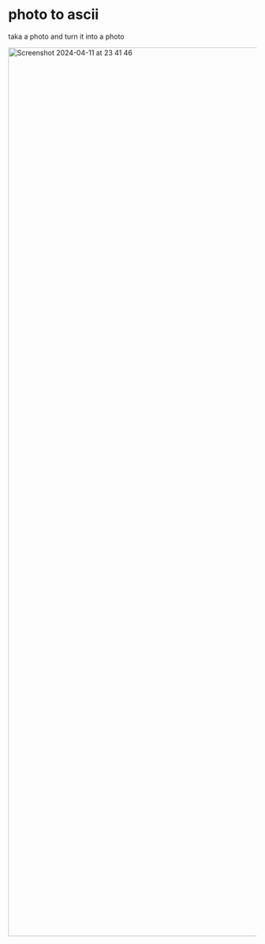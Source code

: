# photo to ascii

taka a photo and turn it into a photo 

<img width="1800" alt="Screenshot 2024-04-11 at 23 41 46" src="https://github.com/yynill/image-to-ascii/assets/145238134/40f47715-38bd-429a-adf6-d5f66332e019">
